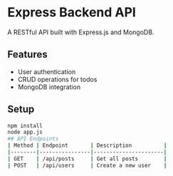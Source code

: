 # Express Backend API

A RESTful API built with Express.js and MongoDB.

## Features
- User authentication
- CRUD operations for todos
- MongoDB integration

## Setup
```bash
npm install
node app.js
## API Endpoints
| Method | Endpoint       | Description          |
|--------|----------------|----------------------|
| GET    | /api/posts     | Get all posts        |
| POST   | /api/users     | Create a new user    |
